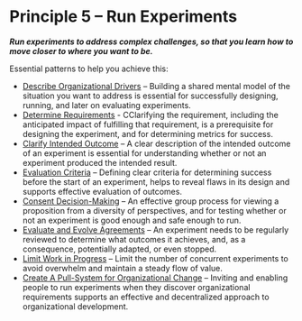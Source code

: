 [:menu-title]: # "Run Experiments"

# Principle 5 – Run Experiments


**_Run experiments to address complex challenges, so that you learn how to move closer to where you want to be._**

Essential patterns to help you achieve this:

-   [Describe Organizational Drivers](section:describe-organizational-drivers) – Building a shared mental model of the situation you want to address is essential for successfully designing, running, and later on evaluating experiments.
-   [Determine Requirements](section:determine-requirements) - CClarifying the requirement, including the anticipated impact of fulfilling that requirement, is a prerequisite for designing the experiment, and for determining metrics for success.
-   [Clarify Intended Outcome](section:clarify-intended-outcome) – A clear description of the intended outcome of an experiment is essential for understanding whether or not an experiment produced the intended result.
-   [Evaluation Criteria](section:evaluation-criteria) – Defining clear criteria for determining success before the start of an experiment, helps to reveal flaws in its design and supports effective evaluation of outcomes. 
-   [Consent Decision-Making](section:consent-decision-making) – An effective group process for viewing a proposition from a diversity of perspectives, and for testing whether or not an experiment is good enough and safe enough to run.
-   [Evaluate and Evolve Agreements](section:evaluate-and-evolve-agreements) – An experiment needs to be regularly reviewed to determine what outcomes it achieves, and, as a consequence, potentially adapted, or even stopped.
-   [Limit Work in Progress](section:limit-work-in-progress) – Limit the number of concurrent experiments to avoid overwhelm and maintain a steady flow of value. 
-   [Create A Pull-System for Organizational Change](section:create-a-pull-system-for-organizational-change) – Inviting and enabling people to run experiments when they discover organizational requirements supports an effective and decentralized approach to organizational development.
